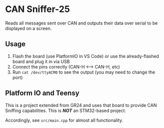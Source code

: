 # CAN Sniffer-25
Reads all messages sent over CAN and outputs their data over serial to be displayed on a screen.

## Usage
1. Flash the board (use PlatformIO in VS Code) or use the already-flashed board and plug it in via USB
2. Connect the pins correctly (CAN-H <--> CAN-H, etc)
3. Run `cat /dev/ttyACM0` to see the output (you may need to change the port)

## Platform IO and Teensy
This is a project extended from GR24 and uses that board to provide CAN Sniffing capabilities. This is **_NOT_** an STM32-based project.

Accordingly, see `src/main.cpp` for almost all functionality.

